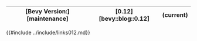 |[Bevy Version:][maintenance]|[0.12][bevy::blog::0.12]|(current)|
|---|---|---|

{{#include ../include/links012.md}}
